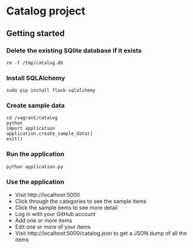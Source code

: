 # Catalog project

## Getting started
### Delete the existing SQlite database if it exists
```
rm -f /tmp/catalog.db
```
### Install SQLAlchemy
```
sudo pip install flask-sqlalchemy
```
### Create sample data
```
cd /vagrant/catalog
python
import application
application.create_sample_data()
exit()
```
### Run the application
```
python application.py
```
### Use the application
* Visit http://localhost:5000
* Click through the categories to see the sample items
* Click the sample items to see more detail
* Log in with your GitHub account
* Add one or more items
* Edit one or more of your items
* Visit http://localhost:5000/catalog.json to get a JSON dump of all the items

